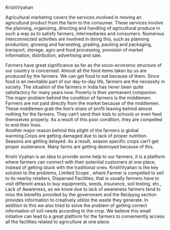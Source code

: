 
KrishiVyahan

Agricultural marketing covers the services involved in moving an agricultural product from the farm to the consumer. These services involve the planning, organizing, directing and handling of agricultural produce in such a way as to satisfy farmers, intermediaries and consumers. Numerous interconnected activities are involved in doing this, such as planning production, growing and harvesting, grading, packing and packaging, transport, storage, agro and food processing, provision of market information, distribution, advertising and sale.

Farmers have great significance as far as the socio-economic structure of our country is concerned. Almost all the food items taken by us are produced by the farmers. We can get food to eat because of them. Since food is an inevitable part of our day-to-day life, farmers are the necessity in society. 
The situation of the farmers in India has never been quite satisfactory for many years now. Poverty is their permanent companion. The major problem behind the condition of farmers is the middlemen. Farmers are not paid directly from the market because of the middlemen. These middlemen grab the lion’s share of profit leaving behind almost nothing for the farmers. They can’t send their kids to schools or even feed themselves properly. As a result of this poor condition, they are compelled to end their lives.  
Another major reason behind this plight of the farmers is global warming.Crops are getting damaged due to lack of proper nutrition. Seasons are getting delayed. As a result, season specific crops can’t get proper sustenance. Many farms are getting destroyed because of this.

Krishi Vyahan is an idea to provide some help to our farmers, it is a platform where farmers can connect with their potential customers at one place, instead of getting stuck with the traditional ones. KrishiVyahan is the key solution to the problems, Limited Scope , where Farmer is compelled to sell to its nearby retailers, Dispersed Facilities, that is usually farmers have to visit different areas to buy equipments, seeds, insurance, soil testing, etc., Lack of Awareness, as we know due to lack of awareness farmers tend to miss the benefits provided by the government and the ReUpyog section provides information to creatively utilize the waste they generate.
In addition to this we also tried to solve the problem of getting correct information of soil needs according to the crop.
We believe this small initiative can lead to a great platform for the farmers to conveniently access all the facilities related to agriculture at one place.


